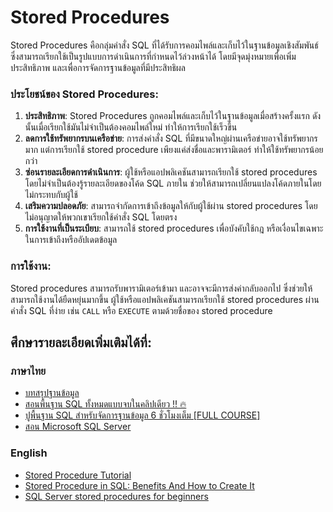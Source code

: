# Stored Procedures

Stored Procedures คือกลุ่มคำสั่ง SQL ที่ได้รับการคอมไพล์และเก็บไว้ในฐานข้อมูลเชิงสัมพันธ์ ซึ่งสามารถเรียกใช้เป็นรูปแบบการดำเนินการที่กำหนดไว้ล่วงหน้าได้ โดยมีจุดมุ่งหมายเพื่อเพิ่มประสิทธิภาพ และเพื่อการจัดการฐานข้อมูลที่มีประสิทธิผล

### ประโยชน์ของ Stored Procedures:
1. **ประสิทธิภาพ**: Stored Procedures ถูกคอมไพล์และเก็บไว้ในฐานข้อมูลเมื่อสร้างครั้งแรก ดังนั้นเมื่อเรียกใช้มันไม่จำเป็นต้องคอมไพล์ใหม่ ทำให้การเรียกใช้เร็วขึ้น
2. **ลดการใช้ทรัพยากรบนเครือข่าย**: การส่งคำสั่ง SQL ที่มีขนาดใหญ่ผ่านเครือข่ายอาจใช้ทรัพยากรมาก แต่การเรียกใช้ stored procedure เพียงแค่ส่งชื่อและพารามิเตอร์ ทำให้ใช้ทรัพยากรน้อยกว่า
3. **ซ่อนรายละเอียดการดำเนินการ**: ผู้ใช้หรือแอปพลิเคชันสามารถเรียกใช้ stored procedures โดยไม่จำเป็นต้องรู้รายละเอียดของโค้ด SQL ภายใน ช่วยให้สามารถเปลี่ยนแปลงโค้ดภายในโดยไม่กระทบกับผู้ใช้
4. **เสริมความปลอดภัย**: สามารถจำกัดการเข้าถึงข้อมูลให้กับผู้ใช้ผ่าน stored procedures โดยไม่อนุญาตให้พวกเขาเรียกใช้คำสั่ง SQL โดยตรง
5. **การใช้งานที่เป็นระเบียบ**: สามารถใช้ stored procedures เพื่อบังคับใช้กฎ หรือเงื่อนไขเฉพาะในการเข้าถึงหรืออัปเดตข้อมูล

### การใช้งาน:
Stored procedures สามารถรับพารามิเตอร์เข้ามา และอาจจะมีการส่งค่ากลับออกไป ซึ่งช่วยให้สามารถใช้งานได้ยืดหยุ่นมากขึ้น ผู้ใช้หรือแอปพลิเคชันสามารถเรียกใช้ stored procedures ผ่านคำสั่ง SQL ที่ง่าย เช่น `CALL` หรือ `EXECUTE` ตามด้วยชื่อของ stored procedure 

## ศึกษารายละเอียดเพิ่มเติมได้ที่:

### ภาษาไทย
- [บทสรุปฐานข้อมูล](https://www.saladpuk.com/beginner-1/database-design)
- [สอนพื้นฐาน SQL ทั้งหมดแบบจบในคลิปเดียว !! 🔥](https://www.youtube.com/watch?v=vd1qdnCX5RU)
- [ปูพื้นฐาน SQL สำหรับจัดการฐานข้อมูล 6 ชั่วโมงเต็ม [FULL COURSE]](https://www.youtube.com/watch?v=sgQiJ-8Ra8c)
- [สอน Microsoft SQL Server](https://www.youtube.com/watch?v=kh3MfhTiyQk&list=PLoTScYm9O0GH8gYuxpp-jqu5Blc7KbQVn&index=1)


### English
- [Stored Procedure Tutorial](https://www.w3schools.com/sql/sql_stored_procedures.asp)
- [Stored Procedure in SQL: Benefits And How to Create It](https://www.simplilearn.com/tutorials/sql-tutorial/stored-procedure-in-sql)
- [SQL Server stored procedures for beginners](https://www.sqlshack.com/sql-server-stored-procedures-for-beginners/)
